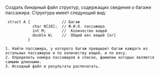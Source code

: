 
Создать бинарный файл структур, содержащих сведения о багаже пассажира. Структура имеет следующий вид:

     struct A {              // Багаж 
                char N[20];  // Ф.И.О. пассажира 
                int M;       //  Количество вещей 
                double W;    //  Общий вес вещей [кг] 
              }

    1. Найти пассажира, у которого багаж превышает багаж каждого из остальных пассажиров и по количеству вещей, и по весу.  
    2. Определить номера пассажиров в списке, фамилии которых являются самыми длинными.
    3. Исходный файл и результаты распечатать.
